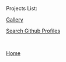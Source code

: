 
<p>Projects List:</p>

[Gallery](gallery)

<a href="/index-1.html">Search Github Profiles</a>

<p>&nbsp;</p>

[Home](index)